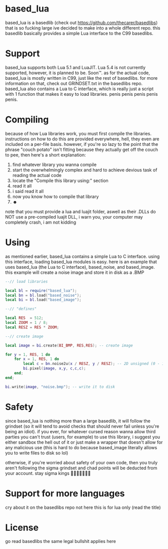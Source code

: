 # based_lua
based_lua is a basedlib (check out https://github.com/thecarer/basedlibs) that is so fucking large ive decided to make into a whole different repo. this basedlib basically provides a simple Lua interface to the C99 basedlibs.

# Support
based_lua supports both Lua 5.1 and LuaJIT. Lua 5.4 is not currently supported, however, it is planned to be. Soon™.
as for the actual code, based_lua is mostly written in C99, just like the rest of basedlibs. for more information on that, check out GRINDSET.txt in the basedlibs repo.
based_lua also contains a Lua to C interface, which is really just a script with 1 function that makes it easy to load libraries. penis penis penis penis penis.

# Compiling
because of how Lua libraries work, you must first compile the libraries. instructions on how to do this are provided everywhere, hell, they even are included on a per-file basis. however, if you're so lazy to the point that the phrase "couch potato" isn't fitting because they actually get off the couch to pee, then here's a short explanation:

1. find whatever library you wanna compile
2. start the overwhelmingly complex and hard to achieve devious task of reading the actual code
3. locate the "Compile this library using:" section
4. read it all
5. i said read it all
6. now you know how to compile that library
7. ☻

note that you must provide a lua and luajit folder, aswell as their .DLLs
do NOT use a pre-compiled luajit DLL, i warn you, your computer may completely crash, i am not kidding

# Using
as mentioned earlier, based_lua contains a simple Lua to C interface. using this interface, loading based_lua modules is easy.
here is an example that uses based_lua (the Lua to C interface), based_noise, and based_image. this example will create a noise image and store it in disk as a .BMP
```lua
--// load libraries

local bl = require("based_lua");
local bn = bl.load("based_noise");
local bi = bl.load("based_image");

--// "defines"

local RES  = 512;
local ZOOM = 1 / 8;
local RESZ = RES * ZOOM;

--// create image

local image = bi.create(BI_BMP, RES,RES); -- create image

for y = 1, RES, 1 do
	for x = 1, RES, 1 do
		local c = bn.noise2u(x / RESZ, y / RESZ); -- 2D unsigned (0 - 1) noise
		bi.pixel(image, x,y, c,c,c);
	end;
end;

bi.write(image, "noise.bmp"); -- write it to disk
```

# Safety
since based_lua is nothing more than a large basedlib, it will follow the grindset (so it will tend to avoid checks that should never fail unless you're being an idiot). if you ever, for whatever cursed reason wanna allow third parties you can't trust (users, for example) to use this library, i suggest you either sandbox the hell out of it or just make a wrapper that doesn't allow for any malicious use (this is hard to do because based_image literally allows you to write files to disk so lol)

otherwise, if you're worried about safety of your own code, then you truly aren't following the sigma grindset and chad points will be deducted from your account. stay sigma kings 💪💪💪💪💪💪💪

# Support for more languages
cry about it on the basedlibs repo not here this is for lua only (read the title)

# License
go read basedlibs the same legal bullshit applies here

